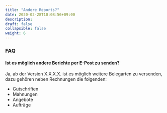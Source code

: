 ```yaml
---
title: "Andere Reports?"
date: 2020-02-28T10:08:56+09:00
description: 
draft: false
collapsible: false
weight: 6
---
```

### FAQ

#### Ist es möglich andere Berichte per E-Post zu senden?

Ja, ab der Version X.X.X.X. ist es möglich weitere Belegarten zu versenden, dazu gehören neben Rechnungen die folgenden:

- Gutschriften
- Mahnungen
- Angebote
- Aufträge